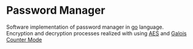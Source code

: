 # Password Manager

Software implementation of password manager in [go](https://go.dev) language.<br>
Encryption and decryption processes realized with using [AES](https://en.wikipedia.org/wiki/Advanced_Encryption_Standard) and 
[Galois Counter Mode](https://en.wikipedia.org/wiki/Galois/Counter_Mode)<br>
<br>